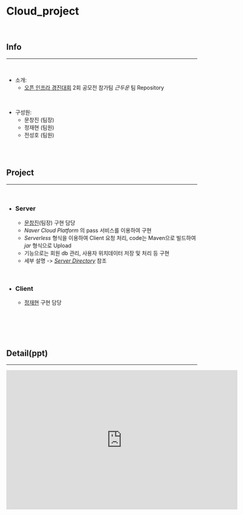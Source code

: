 <!--Heading-->
# Cloud_project
<br/>

## Info
___
<br/>

+ 소개:
    - [오픈 인프라 경진대회](http://www.oidc.co.kr/home) 2회 공모전 참가팀 _근두운_ 팀 Repository
<br/>

+ 구성원:
    - 문창진 (팀장)
    - 정재현 (팀원)
    - 전성호 (팀원)
<br/>
<br/>

## Project
___
<br/>

+ ### Server
    - [문창진](https://github.com/ChangJinMoon)(팀장) 구현 담당
    - _Naver Cloud Platform_ 의 pass 서비스를 이용하여 구현
    - _Serverless_ 형식을 이용하여 Client 요청 처리, code는 Maven으로 빌드하여 _jar_ 형식으로 Upload
    - 기능으로는 회원 db 관리, 사용자 위치데이터 저장 및 처리 등 구현
    - 세부 설명 -> [_Server Directory_](https://github.com/ChangJinMoon/Cloud_Project_Team/tree/master/Server) 참조
<br/>

+ ### Client
    - [정재현](https://github.com/wjstjdgh321) 구현 담당


<br/>
<br/>
<br/>
<br/>


## Detail(ppt)
___
<iframe src="https://skunivackr-my.sharepoint.com/personal/jin1004boy_skuniv_ac_kr/_layouts/15/Doc.aspx?sourcedoc={f4fd6785-5e27-4e88-a018-43ef4883ffa7}&amp;action=embedview&amp;wdAr=1.7777777777777777&amp;wdEaa=0" width="610px" height="367px" frameborder="0">포함된 <a target="_blank" href="https://office.com">Microsoft Office</a> 프레젠테이션, 제공: <a target="_blank" href="https://office.com/webapps">Office</a></iframe>
